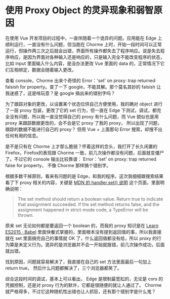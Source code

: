 # 使用 Proxy Object 的灵异现象和弱智原因

在使用 Vue 开发项目的过程中，一直伴随着一个诡异的问题。应用能在 Edge 上顺利运行，一直没有什么问题，但当跑在 Chorme 上时，开始一段时间可以正常运行，但操作两三次之后就会出错，界面所有操作都失去了程序响应。说是失去程序响应，是因为界面对各种输入还是响应的，只是输入完全不能改变程序的状态，比如 input 里面输入什么内容，是没办法更改 Vue 里面的 data 的，正常情况下它们互相绑定，数据会随着输入更改。

查看 console，Chorme 出来个奇怪的 Error：'set' on proxy: trap returned falsish for property。查了一下 google，不能其解。那个莫名其妙的 falsish 让我迷惑了，这是啥玩意？是 google 搞出来的错别字吗？ 

为了跟踪对象的更改，以设置某个状态位供自己方便使用，我的确对 object 进行了一层 proxy 包装，更改了它的 set 行为，但一直在 Edge 下测试，调试，都完全没有问题，所以我一直没觉得自己的 proxy 有什么问题，而 Vue 貌似也是用 proxy 来跟踪数据更改的，会不会是它 proxy 了我的 proxy， 所以出现了问题，跟踪的数据不能进行自己的 proxy？ 但用 Vue + 上面那句 Error 搜索，却搜不出任何有用的信息。

是不是只有在 Chorme 上才那么脆弱？怀着这样的念头，我打开了长久闲置的 Firefox，Firefox的表现跟 Chorme 一致，前几次操作都没有问题，后面就变僵尸了。不过它的 console 输出比较靠谱： Error：'set' on proxy: trap returned false for property， 不像 Chorme 那样搞个错别字。

根据多数干掉原则，看来有问题的是 Edge，和我的程序。这次我细细跟搜索结果看了下 proxy 相关的内容，关键是 [MDN 的 handler.set() 说明](https://developer.mozilla.org/en-US/docs/Web/JavaScript/Reference/Global_Objects/Proxy/handler/set) 这个页面，里面明确说明：
>The set method should return a boolean value. Return true to indicate that assignment succeeded. If the set method returns false, and the assignment happened in strict-mode code, a TypeError will be thrown.  

原来 set 无论如何都是要返回一个 boolean 的，而我的 proxy 知识是在 [Learn ES2015 · Babel](https://babeljs.io/docs/learn-es2015/) 里面快餐式掌握的，里面根本没有提到返回值的事，所以我直接就在 set 里面搞完自己的事情就 OK 了，什么返回值都没有给，所以 proxy 的行为算是未定义行为。诡异的是浏览器并不会一开始就报错，前几次操作成功，后面就出错。

找到原因，问题就容易解决了，我直接在自己的 set 方法里面最后一句加上 return true， 然后什么问题都解决了，三个浏览器都笑了。

综合这段时间的调试，基本上可以看出， Edge 是限制最宽松的，无论是 cors 的凭据控制，还是对 proxy 行为的默许，它都是很随便的就让人通过了。 Chorme 就严格得多，不过它这种随机性出错也让人抓狂，还有那个错别字是什么鬼？